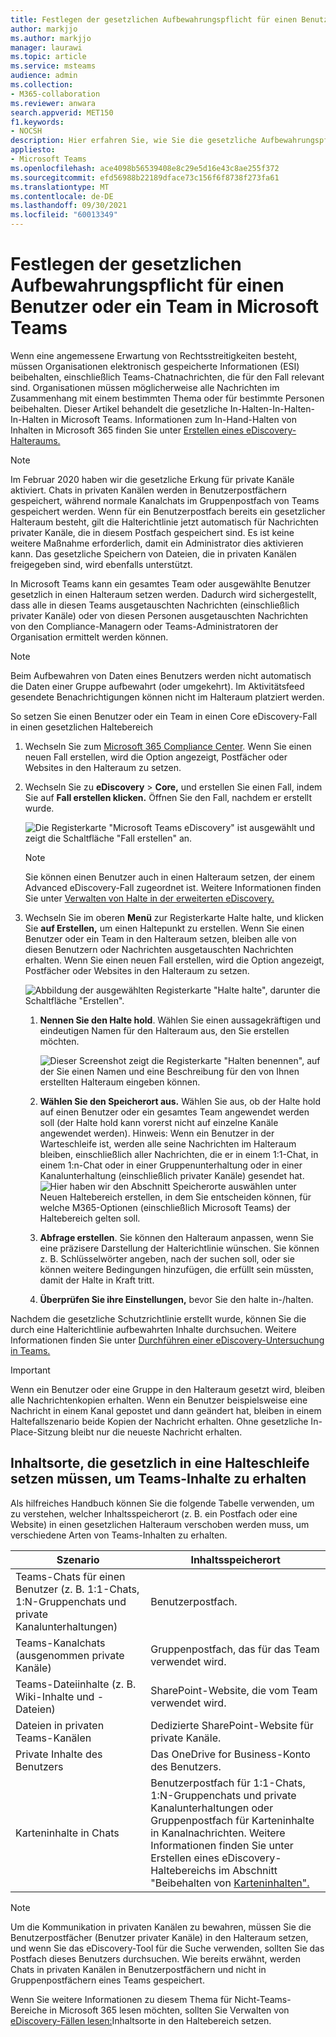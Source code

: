 ```yaml
---
title: Festlegen der gesetzlichen Aufbewahrungspflicht für einen Benutzer oder ein Team in Microsoft Teams
author: markjjo
ms.author: markjjo
manager: laurawi
ms.topic: article
ms.service: msteams
audience: admin
ms.collection:
- M365-collaboration
ms.reviewer: anwara
search.appverid: MET150
f1.keywords:
- NOCSH
description: Hier erfahren Sie, wie Sie die gesetzliche Aufbewahrungspflicht für einen Benutzer oder ein Team in Microsoft Teams unter Verwendung des Security & Compliance Center festlegen können und welche Datenanforderungen für eine gesetzliche Aufbewahrung notwendig sind.
appliesto:
- Microsoft Teams
ms.openlocfilehash: ace4098b56539408e8c29e5d16e43c8ae255f372
ms.sourcegitcommit: efd56988b22189dface73c156f6f8738f273fa61
ms.translationtype: MT
ms.contentlocale: de-DE
ms.lasthandoff: 09/30/2021
ms.locfileid: "60013349"
---
```

# <a name="place-a-microsoft-teams-user-or-team-on-legal-hold"></a>Festlegen der gesetzlichen Aufbewahrungspflicht für einen Benutzer oder ein Team in Microsoft Teams

Wenn eine angemessene Erwartung von Rechtsstreitigkeiten besteht, müssen Organisationen elektronisch gespeicherte Informationen (ESI) beibehalten, einschließlich Teams-Chatnachrichten, die für den Fall relevant sind. Organisationen müssen möglicherweise alle Nachrichten im Zusammenhang mit einem bestimmten Thema oder für bestimmte Personen beibehalten. Dieser Artikel behandelt die gesetzliche In-Halten-In-Halten-In-Halten in Microsoft Teams. Informationen zum In-Hand-Halten von Inhalten in Microsoft 365 finden Sie unter [Erstellen eines eDiscovery-Halteraums.](/microsoft-365/compliance/create-ediscovery-holds)

> [!NOTE]
> Im Februar 2020 haben wir die gesetzliche Erkung für private Kanäle aktiviert. Chats in privaten Kanälen werden in Benutzerpostfächern gespeichert, während normale Kanalchats im Gruppenpostfach von Teams gespeichert werden. Wenn für ein Benutzerpostfach bereits ein gesetzlicher Halteraum besteht, gilt die Halterichtlinie jetzt automatisch für Nachrichten privater Kanäle, die in diesem Postfach gespeichert sind. Es ist keine weitere Maßnahme erforderlich, damit ein Administrator dies aktivieren kann. Das gesetzliche Speichern von Dateien, die in privaten Kanälen freigegeben sind, wird ebenfalls unterstützt.

In Microsoft Teams kann ein gesamtes Team oder ausgewählte Benutzer gesetzlich in einen Halteraum setzen werden. Dadurch wird sichergestellt, dass alle in diesen Teams ausgetauschten Nachrichten (einschließlich privater Kanäle) oder von diesen Personen ausgetauschten Nachrichten von den Compliance-Managern oder Teams-Administratoren der Organisation ermittelt werden können.

> [!NOTE]
> Beim Aufbewahren von Daten eines Benutzers werden nicht automatisch die Daten einer Gruppe aufbewahrt (oder umgekehrt).
> Im Aktivitätsfeed gesendete Benachrichtigungen können nicht im Halteraum platziert werden.

So setzen Sie einen Benutzer oder ein Team in einen Core eDiscovery-Fall in einen gesetzlichen Haltebereich

1. Wechseln Sie zum [Microsoft 365 Compliance Center](https://compliance.microsoft.com). Wenn Sie einen neuen Fall erstellen, wird die Option angezeigt, Postfächer oder Websites in den Halteraum zu setzen.

2. Wechseln Sie zu **eDiscovery**  >  **Core,** und erstellen Sie einen Fall, indem Sie auf **Fall erstellen klicken.** Öffnen Sie den Fall, nachdem er erstellt wurde.
  
   ![Die Registerkarte "Microsoft Teams eDiscovery" ist ausgewählt und zeigt die Schaltfläche "Fall erstellen" an.](media/LegalHold1.png)

   > [!NOTE]
   > Sie können einen Benutzer auch in einen Halteraum setzen, der einem Advanced eDiscovery-Fall zugeordnet ist. Weitere Informationen finden Sie unter [Verwalten von Halte in der erweiterten eDiscovery.](/microsoft-365/compliance/managing-holds)

3. Wechseln Sie im oberen **Menü** zur Registerkarte Halte halte, und klicken Sie **auf Erstellen,** um einen Haltepunkt zu erstellen. Wenn Sie einen Benutzer oder ein Team in den Halteraum setzen, bleiben alle von diesen Benutzern oder Nachrichten ausgetauschten Nachrichten erhalten. Wenn Sie einen neuen Fall erstellen, wird die Option angezeigt, Postfächer oder Websites in den Halteraum zu setzen.

   ![Abbildung der ausgewählten Registerkarte "Halte halte", darunter die Schaltfläche "Erstellen".](media/LegalHold2.png)
    
    1. **Nennen Sie den Halte hold**. Wählen Sie einen aussagekräftigen und eindeutigen Namen für den Halteraum aus, den Sie erstellen möchten.
  
       ![Dieser Screenshot zeigt die Registerkarte "Halten benennen", auf der Sie einen Namen und eine Beschreibung für den von Ihnen erstellten Halteraum eingeben können.](media/LegalHold3.png)

    1. **Wählen Sie den Speicherort aus.** Wählen Sie aus, ob der Halte hold auf einen Benutzer oder ein gesamtes Team angewendet werden soll (der Halte hold kann vorerst nicht auf einzelne Kanäle angewendet werden). Hinweis: Wenn ein Benutzer in der Warteschleife ist, werden alle seine Nachrichten im Halteraum bleiben, einschließlich aller Nachrichten, die er in einem 1:1-Chat, in einem 1:n-Chat oder in einer Gruppenunterhaltung oder in einer Kanalunterhaltung (einschließlich privater Kanäle) gesendet hat.
    ![Hier haben wir den Abschnitt Speicherorte auswählen unter Neuen Haltebereich erstellen, in dem Sie entscheiden können, für welche M365-Optionen (einschließlich Microsoft Teams) der Haltebereich gelten soll.](media/LegalHold4.png)

    2. **Abfrage erstellen**. Sie können den Halteraum anpassen, wenn Sie eine präzisere Darstellung der Halterichtlinie wünschen. Sie können z. B. Schlüsselwörter angeben, nach der suchen soll, oder sie können weitere Bedingungen hinzufügen, die erfüllt sein müssten, damit der Halte in Kraft tritt.
    
    3. **Überprüfen Sie ihre Einstellungen,** bevor Sie den halte in-/halten.

Nachdem die gesetzliche Schutzrichtlinie erstellt wurde, können Sie die durch eine Halterichtlinie aufbewahrten Inhalte durchsuchen. Weitere Informationen finden Sie unter [Durchführen einer eDiscovery-Untersuchung in Teams.](eDiscovery-investigation.md)

> [!IMPORTANT]
> Wenn ein Benutzer oder eine Gruppe in den Halteraum gesetzt wird, bleiben alle Nachrichtenkopien erhalten. Wenn ein Benutzer beispielsweise eine Nachricht in einem Kanal gepostet und dann geändert hat, bleiben in einem Haltefallszenario beide Kopien der Nachricht erhalten. Ohne gesetzliche In-Place-Sitzung bleibt nur die neueste Nachricht erhalten.

## <a name="content-locations-to-place-on-legal-hold-to-preserve-teams-content"></a>Inhaltsorte, die gesetzlich in eine Halteschleife setzen müssen, um Teams-Inhalte zu erhalten

Als hilfreiches Handbuch können Sie die folgende Tabelle verwenden, um zu verstehen, welcher Inhaltsspeicherort (z. B. ein Postfach oder eine Website) in einen gesetzlichen Halteraum verschoben werden muss, um verschiedene Arten von Teams-Inhalten zu erhalten.

|Szenario  |Inhaltsspeicherort  |
|---------|---------|
|Teams-Chats für einen Benutzer (z. B. 1:1-Chats, 1:N-Gruppenchats und private Kanalunterhaltungen)     |Benutzerpostfach.         |
|Teams-Kanalchats (ausgenommen private Kanäle)    |Gruppenpostfach, das für das Team verwendet wird.         |
|Teams-Dateiinhalte (z. B. Wiki-Inhalte und -Dateien)     |SharePoint-Website, die vom Team verwendet wird.         |
|Dateien in privaten Teams-Kanälen     |Dedizierte SharePoint-Website für private Kanäle.     |
|Private Inhalte des Benutzers     |Das OneDrive for Business-Konto des Benutzers.         |
|Karteninhalte in Chats|Benutzerpostfach für 1:1-Chats, 1:N-Gruppenchats und private Kanalunterhaltungen oder Gruppenpostfach für Karteninhalte in Kanalnachrichten. Weitere Informationen finden Sie unter Erstellen eines eDiscovery-Haltebereichs im Abschnitt "Beibehalten von [Karteninhalten".](/microsoft-365/compliance/create-ediscovery-holds#preserve-card-content)|


> [!NOTE]
> Um die Kommunikation in privaten Kanälen zu bewahren, müssen Sie die Benutzerpostfächer (Benutzer privater Kanäle) in den Halteraum setzen, und wenn Sie das eDiscovery-Tool für die Suche verwenden, sollten Sie das Postfach dieses Benutzers durchsuchen. Wie bereits erwähnt, werden Chats in privaten Kanälen in Benutzerpostfächern und nicht in Gruppenpostfächern eines Teams gespeichert.

Wenn Sie weitere Informationen zu diesem Thema für Nicht-Teams-Bereiche in Microsoft 365 lesen möchten, sollten Sie Verwalten von [eDiscovery-Fällen lesen:](/microsoft-365/compliance/ediscovery-cases#step-4-place-content-locations-on-hold)Inhaltsorte in den Haltebereich setzen.

